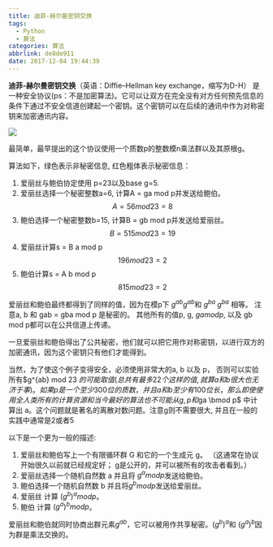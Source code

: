 ```yaml
---
title: 迪菲-赫尔曼密钥交换
tags:
  - Python
  - 算法
categories: 算法
abbrlink: de8de911
date: 2017-12-04 19:44:39
---
```


__迪菲-赫尔曼密钥交换__（英语：Diffie–Hellman key exchange，缩写为D-H） 是一种安全协议(ps：不是加密算法)。它可以让双方在完全没有对方任何预先信息的条件下通过不安全信道创建起一个密钥。这个密钥可以在后续的通讯中作为对称密钥来加密通讯内容。
<!-- more -->

![](DH.png)

最简单，最早提出的这个协议使用一个质数p的整数模n乘法群以及其原根g。

算法如下，绿色表示非秘密信息, 红色粗体表示秘密信息：
1. 爱丽丝与鲍伯协定使用 p=23以及base g=5.
2. 爱丽丝选择一个秘密整数a=6, 计算A = ga mod p并发送给鲍伯。
    $$A = 56 mod 23 = 8$$
3. 鲍伯选择一个秘密整数b=15, 计算B = gb mod p并发送给爱丽丝。
    $$B = 515 mod 23 = 19$$
4. 爱丽丝计算s = B a mod p
    $$196 mod 23 = 2$$
5. 鲍伯计算s = A b mod p
    $$815 mod 23 = 2$$

爱丽丝和鲍伯最终都得到了同样的值，因为在模p下 $g^{ab}$$g^{ab}$和 $g^{ba}$ $g^{ba}$ 相等。 注意a, b 和 gab = gba mod p 是秘密的。 其他所有的值p, g, $ga modp$, 以及 gb mod p都可以在公共信道上传递。

一旦爱丽丝和鲍伯得出了公共秘密，他们就可以把它用作对称密钥，以进行双方的加密通讯，因为这个密钥只有他们才能得到。

当然，为了使这个例子变得安全，必须使用非常大的a, b 以及 p， 否则可以实验所有$g^{ab} mod 23 $的可能取值(总共有最多22个这样的值, 就算a和b很大也无济于事)。 如果 p 是一个至少 300 位的质数，并且a和b至少有100位长， 那么即使使用全人类所有的计算资源和当今最好的算法也不可能从g, p和$ga \bmod p$ 中计算出 a。这个问题就是著名的离散对数问题。注意g则不需要很大, 并且在一般的实践中通常是2或者5

以下是一个更为一般的描述:
1. 爱丽丝和鲍伯写上一个有限循环群 G 和它的一个生成元 g。 （这通常在协议开始很久以前就已经规定好； g是公开的，并可以被所有的攻击者看到。）
2. 爱丽丝选择一个随机自然数 a 并且将 $g^{a} mod p$发送给鲍伯。
3. 鲍伯选择一个随机自然数 b 并且将$g^{b} mod p$发送给爱丽丝。
4. 爱丽丝 计算 $(g^{b})^{a} mod p$。
5. 鲍伯 计算 $(g^{a})^{b} mod p$。

爱丽丝和鲍伯就同时协商出群元素$g^{ab}$，它可以被用作共享秘密。$(g^{b})^{a}$和 $(g^{a})^{b}$因为群是乘法交换的。
